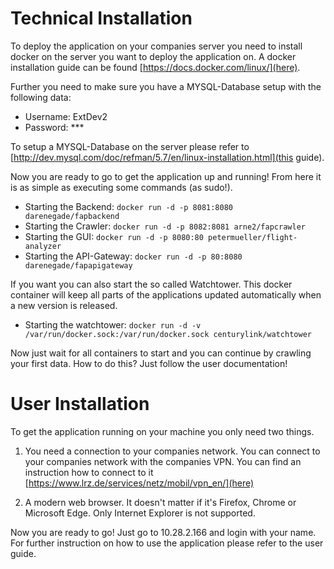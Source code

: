 # Technical Installation

To deploy the application on your companies server you need to install docker on the server you want to deploy the application on. A docker installation guide can be found
[https://docs.docker.com/linux/](here).

Further you need to make sure you have a MYSQL-Database setup with the following data:
* Username: ExtDev2
* Password: ***

To setup a MYSQL-Database on the server please refer to [http://dev.mysql.com/doc/refman/5.7/en/linux-installation.html](this guide).

Now you are ready to go to get the application up and running! From here it is as simple as executing some commands (as sudo!).

* Starting the Backend:
`docker run -d -p 8081:8080 darenegade/fapbackend `
* Starting the Crawler:
`docker run -d -p 8082:8081 arne2/fapcrawler`
* Starting the GUI:
`docker run -d -p 8080:80 petermueller/flight-analyzer`
* Starting the API-Gateway:
`docker run -d -p 80:8080 darenegade/fapapigateway `

If you want you can also start the so called Watchtower. This docker container will keep all parts of the applications updated automatically when a new version is released.

* Starting the watchtower:
`docker run -d -v /var/run/docker.sock:/var/run/docker.sock centurylink/watchtower`

Now just wait for all containers to start and you can continue by crawling your first data. How to do this? Just follow the user documentation!

# User Installation

To get the application running on your machine you only need two things.

1. You need a connection to your companies network. You can connect to your companies network with the companies VPN.
You can find an instruction how to connect to it [https://www.lrz.de/services/netz/mobil/vpn_en/](here)

2. A modern web browser. It doesn't matter if it's Firefox, Chrome or Microsoft Edge. Only Internet Explorer is not supported.

Now you are ready to go! Just go to 10.28.2.166 and login with your name. For further instruction on how to use the application please refer to the user guide.
